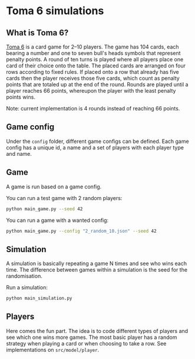 # Toma 6 simulations

## What is Toma 6?
[Toma 6](https://en.wikipedia.org/wiki/6_nimmt!) is a card game for 2–10 players. 
The game has 104 cards, each bearing a number and one to seven bull's heads symbols that represent penalty points. 
A round of ten turns is played where all players place one card of their choice onto the table. 
The placed cards are arranged on four rows according to fixed rules. 
If placed onto a row that already has five cards then the player receives those five cards, 
which count as penalty points that are totaled up at the end of the round. 
Rounds are played until a player reaches 66 points, whereupon the player with the least penalty points wins.

Note: current implementation is 4 rounds instead of reaching 66 points.

## Game config
Under the `config` folder, different game configs can be defined.
Each game config has a unique id, a name and a set of players with each player type and name.

## Game
A game is run based on a game config.

You can run a test game with 2 random players:
```bash
python main_game.py --seed 42
```

You can run a game with a wanted config:
```bash
python main_game.py --config "2_random_10.json" --seed 42
```

## Simulation
A simulation is basically repeating a game N times and see who wins each time. 
The difference between games within a simulation is the seed for the randomisation.

Run a simulation:
```bash
python main_simulation.py 
```

## Players
Here comes the fun part. The idea is to code different types of players and see which one wins more games.
The most basic player has a random strategy when playing a card or when choosing to take a row.
See implementations on `src/model/player`.